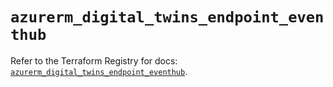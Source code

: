 # `azurerm_digital_twins_endpoint_eventhub`

Refer to the Terraform Registry for docs: [`azurerm_digital_twins_endpoint_eventhub`](https://registry.terraform.io/providers/hashicorp/azurerm/4.21.0/docs/resources/digital_twins_endpoint_eventhub).
